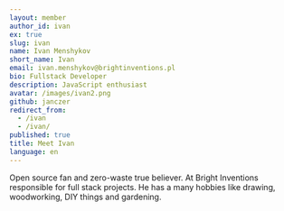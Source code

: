 ```yaml
---
layout: member
author_id: ivan
ex: true
slug: ivan
name: Ivan Menshykov
short_name: Ivan
email: ivan.menshykov@brightinventions.pl
bio: Fullstack Developer
description: JavaScript enthusiast
avatar: /images/ivan2.png
github: janczer
redirect_from:
  - /ivan
  - /ivan/
published: true
title: Meet Ivan
language: en
---
```


Open source fan and zero-waste true believer. At Bright Inventions responsible for full stack projects. He has a many hobbies like drawing, woodworking, DIY things and gardening. 
